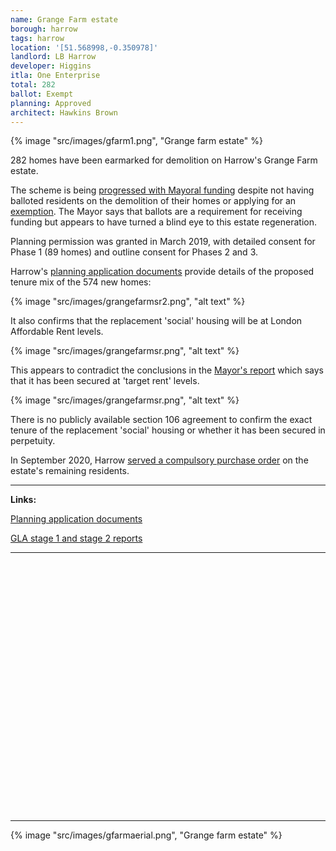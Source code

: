 ```yaml
---
name: Grange Farm estate 
borough: harrow
tags: harrow
location: '[51.568998,-0.350978]'
landlord: LB Harrow
developer: Higgins
itla: One Enterprise
total: 282
ballot: Exempt
planning: Approved
architect: Hawkins Brown
---
```

{% image "src/images/gfarm1.png", "Grange farm estate" %}

282 homes have been earmarked for demolition on Harrow's Grange Farm estate.

The scheme is being [progressed with Mayoral funding](/approved/funding) despite not having balloted residents on the demolition of their homes or applying for an [exemption](/approved/ballotexemptions). The Mayor says that ballots are a requirement for receiving funding but appears to have turned a blind eye to this estate regeneration. 

Planning permission was granted in March 2019, with detailed consent for Phase 1 (89 homes) and outline consent for Phases 2 and 3.

Harrow's [planning application documents](https://planningsearch.harrow.gov.uk/civica/Resource/Civica/Handler.ashx/Doc/pagestream?cd=inline&pdf=true&docno=10424727) provide details of the proposed tenure mix of the 574 new homes:

{% image "src/images/grangefarmsr2.png",  "alt text" %}

It also confirms that the replacement 'social' housing will be at London Affordable Rent levels.

{% image "src/images/grangefarmsr.png",  "alt text" %}

This appears to contradict the conclusions in the [Mayor's report](https://www.london.gov.uk/sites/default/files/public%3A//public%3A//PAWS/media_id_460660///grange_farm_estate_report.pdf) which says that it has been secured at 'target rent' levels.

{% image "src/images/grangefarmsr.png",  "alt text" %}

There is no publicly available section 106 agreement to confirm the exact tenure of the replacement 'social' housing or whether it has been secured in perpetuity.

In September 2020, Harrow [served a compulsory purchase order](https://www.harrow.gov.uk/housing-property/grange-farm-estate/2) on the estate's remaining residents.

---

__Links:__

[Planning application documents](https://planningsearch.harrow.gov.uk/planning/search-applications#VIEW?RefType=GFPlanning&KeyNo=852234&KeyText=Subject)

[GLA stage 1 and stage 2 reports](https://www.london.gov.uk/sites/default/files/public%3A//public%3A//PAWS/media_id_460660///grange_farm_estate_report.pdf)

---

<!------------THE CODE BELOW RENDERS THE MAP - DO NOT EDIT! ---------------------------->

<div id="map" style="width: 100%; height: 400px;"></div>

<script>
  var map = L.map('map').setView({{ location }}, 13);
  L.tileLayer('https://tile.openstreetmap.org/{z}/{x}/{y}.png', {
  maxZoom: 19,
attribution: '&copy; <a href="http://www.openstreetmap.org/copyright">OpenStreetMap</a>'
}).addTo(map);
var circle = L.circle({{ location }}, {
    color: 'red',
    fillColor: '#f03',
    fillOpacity: 0.5,
    radius: 500
}).addTo(map);
</script>

---

 {% image "src/images/gfarmaerial.png", "Grange farm estate" %}